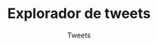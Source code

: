 ---
title: Explorador de tweets
type: app
subtitle: Tweets
description: Lorem ipsum dolor sit amet, consetetur sadipscing elitr, sed diam nonumy eirmod tempor invidunt ut labore et dolore magna aliquyam erat, sed diam voluptua.
tutorial: https://example.com
app: ""
weight: 3
---